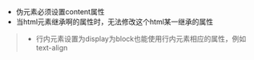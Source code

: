  - 伪元素必须设置content属性
 - 当html元素继承啊的属性时，无法修改这个html某一继承的属性
>- 行内元素设置为display为block也能使用行内元素相应的属性，例如text-align